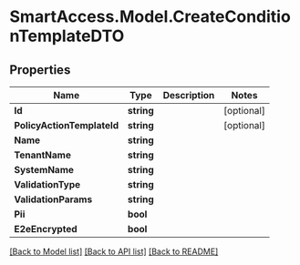 # SmartAccess.Model.CreateConditionTemplateDTO

## Properties

Name | Type | Description | Notes
------------ | ------------- | ------------- | -------------
**Id** | **string** |  | [optional] 
**PolicyActionTemplateId** | **string** |  | [optional] 
**Name** | **string** |  | 
**TenantName** | **string** |  | 
**SystemName** | **string** |  | 
**ValidationType** | **string** |  | 
**ValidationParams** | **string** |  | 
**Pii** | **bool** |  | 
**E2eEncrypted** | **bool** |  | 

[[Back to Model list]](../README.md#documentation-for-models) [[Back to API list]](../README.md#documentation-for-api-endpoints) [[Back to README]](../README.md)

